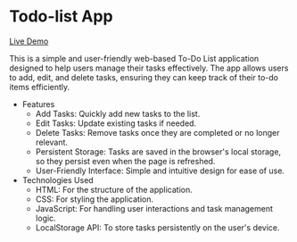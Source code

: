 # Todo-list App
[Live Demo](https://innovatorcodes.github.io/Todo-list/)

This is a simple and user-friendly web-based To-Do List application designed to help users manage their tasks effectively. The app allows users to add, edit, and delete tasks, ensuring they can keep track of their to-do items efficiently.

* Features
  * Add Tasks: Quickly add new tasks to the list.
  * Edit Tasks: Update existing tasks if needed.
  * Delete Tasks: Remove tasks once they are completed or no longer relevant.
  * Persistent Storage: Tasks are saved in the browser's local storage, so they persist even when the page is refreshed.
  * User-Friendly Interface: Simple and intuitive design for ease of use.
* Technologies Used
  * HTML: For the structure of the application.
  * CSS: For styling the application.
  * JavaScript: For handling user interactions and task management logic.
  * LocalStorage API: To store tasks persistently on the user's device.
